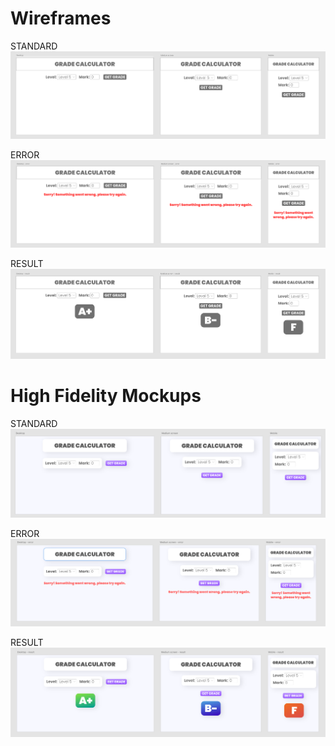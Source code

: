 # Wireframes

STANDARD
![img](./Calculator-wireframes.png)

ERROR
![img](./Calculator-error-wireframes.png)

RESULT
![img](./Calculator-result-wireframes.png)

# High Fidelity Mockups

STANDARD
![img](./Calculator-high-fidelity.png)

ERROR
![img](./Calculator-error-high-fidelity.png)

RESULT
![img](./Calculator-result-high-fidelity.png)
